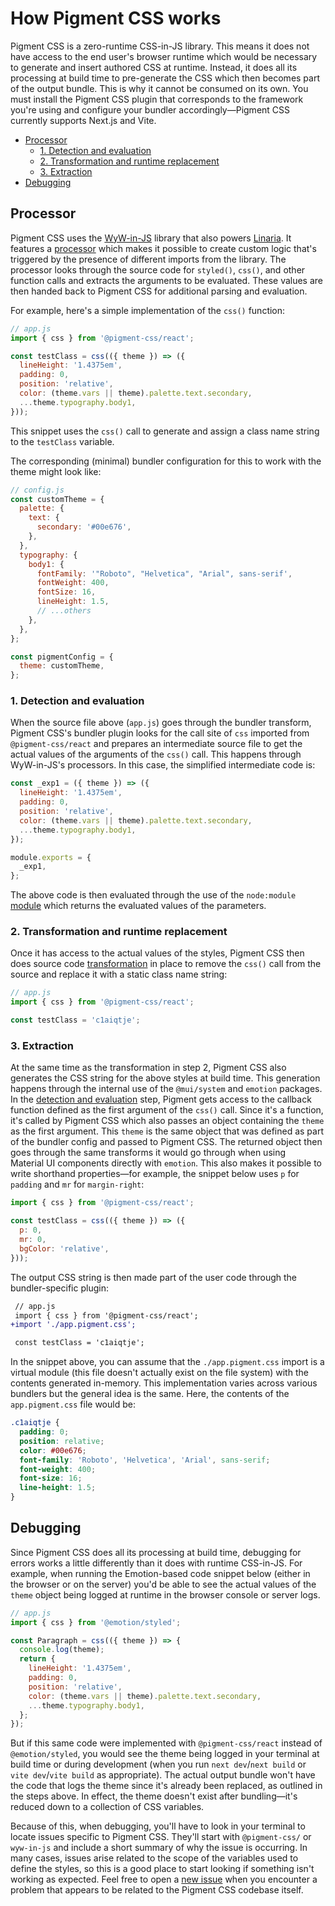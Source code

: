 # How Pigment CSS works

Pigment CSS is a zero-runtime CSS-in-JS library. This means it does not have access to the end user's browser runtime which would be necessary to generate and insert authored CSS at runtime. Instead, it does all its processing at build time to pre-generate the CSS which then becomes part of the output bundle. This is why it cannot be consumed on its own. You must install the Pigment CSS plugin that corresponds to the framework you're using and configure your bundler accordingly—Pigment CSS currently supports Next.js and Vite.

- [Processor](#processor)
  - [1. Detection and evaluation](#1-detection-and-evaluation)
  - [2. Transformation and runtime replacement](#2-transformation-and-runtime-replacement)
  - [3. Extraction](#3-extraction)
- [Debugging](#debugging)

## Processor

Pigment CSS uses the [WyW-in-JS](https://wyw-in-js.dev/) library that also powers [Linaria](https://linaria.dev/). It features a [processor](https://wyw-in-js.dev/how-to/custom-tagged-template#creating-a-processor) which makes it possible to create custom logic that's triggered by the presence of different imports from the library. The processor looks through the source code for `styled()`, `css()`, and other function calls and extracts the arguments to be evaluated. These values are then handed back to Pigment CSS for additional parsing and evaluation.

For example, here's a simple implementation of the `css()` function:

```js
// app.js
import { css } from '@pigment-css/react';

const testClass = css(({ theme }) => ({
  lineHeight: '1.4375em',
  padding: 0,
  position: 'relative',
  color: (theme.vars || theme).palette.text.secondary,
  ...theme.typography.body1,
}));
```

This snippet uses the `css()` call to generate and assign a class name string to the `testClass` variable.

The corresponding (minimal) bundler configuration for this to work with the theme might look like:

```js
// config.js
const customTheme = {
  palette: {
    text: {
      secondary: '#00e676',
    },
  },
  typography: {
    body1: {
      fontFamily: '"Roboto", "Helvetica", "Arial", sans-serif',
      fontWeight: 400,
      fontSize: 16,
      lineHeight: 1.5,
      // ...others
    },
  },
};

const pigmentConfig = {
  theme: customTheme,
};
```

### 1. Detection and evaluation

When the source file above (`app.js`) goes through the bundler transform, Pigment CSS's bundler plugin looks for the call site of `css` imported from `@pigment-css/react` and prepares an intermediate source file to get the actual values of the arguments of the `css()` call. This happens through WyW-in-JS's processors. In this case, the simplified intermediate code is:

```js
const _exp1 = ({ theme }) => ({
  lineHeight: '1.4375em',
  padding: 0,
  position: 'relative',
  color: (theme.vars || theme).palette.text.secondary,
  ...theme.typography.body1,
});

module.exports = {
  _exp1,
};
```

The above code is then evaluated through the use of the `node:module` [module](https://nodejs.org/docs/v20.11.1/api/modules.html#module) which returns the evaluated values of the parameters.

### 2. Transformation and runtime replacement

Once it has access to the actual values of the styles, Pigment CSS then does source code [transformation](https://github.com/mui/material-ui/blob/next/packages/pigment-css-react/src/processors/css.ts) in place to remove the `css()` call from the source and replace it with a static class name string:

```js
// app.js
import { css } from '@pigment-css/react';

const testClass = 'c1aiqtje';
```

### 3. Extraction

At the same time as the transformation in step 2, Pigment CSS also generates the CSS string for the above styles at build time. This generation happens through the internal use of the `@mui/system` and `emotion` packages. In the [detection and evaluation](#1-detection-and-evaluation) step, Pigment gets access to the callback function defined as the first argument of the `css()` call. Since it's a function, it's called by Pigment CSS which also passes an object containing the `theme` as the first argument. This `theme` is the same object that was defined as part of the bundler config and passed to Pigment CSS. The returned object then goes through the same transforms it would go through when using Material UI components directly with `emotion`. This also makes it possible to write shorthand properties—for example, the snippet below uses `p` for `padding` and `mr` for `margin-right`:

```js
import { css } from '@pigment-css/react';

const testClass = css(({ theme }) => ({
  p: 0,
  mr: 0,
  bgColor: 'relative',
}));
```

The output CSS string is then made part of the user code through the bundler-specific plugin:

```diff
 // app.js
 import { css } from '@pigment-css/react';
+import './app.pigment.css';

 const testClass = 'c1aiqtje';
```

In the snippet above, you can assume that the `./app.pigment.css` import is a virtual module (this file doesn't actually exist on the file system) with the contents generated in-memory. This implementation varies across various bundlers but the general idea is the same. Here, the contents of the `app.pigment.css` file would be:

```css
.c1aiqtje {
  padding: 0;
  position: relative;
  color: #00e676;
  font-family: 'Roboto', 'Helvetica', 'Arial', sans-serif;
  font-weight: 400;
  font-size: 16;
  line-height: 1.5;
}
```

## Debugging

Since Pigment CSS does all its processing at build time, debugging for errors works a little differently than it does with runtime CSS-in-JS. For example, when running the Emotion-based code snippet below (either in the browser or on the server) you'd be able to see the actual values of the `theme` object being logged at runtime in the browser console or server logs.

```js
// app.js
import { css } from '@emotion/styled';

const Paragraph = css(({ theme }) => {
  console.log(theme);
  return {
    lineHeight: '1.4375em',
    padding: 0,
    position: 'relative',
    color: (theme.vars || theme).palette.text.secondary,
    ...theme.typography.body1,
  };
});
```

But if this same code were implemented with `@pigment-css/react` instead of `@emotion/styled`, you would see the theme being logged in your terminal at build time or during development (when you run `next dev`/`next build` or `vite dev`/`vite build` as appropriate). The actual output bundle won't have the code that logs the theme since it's already been replaced, as outlined in the steps above. In effect, the theme doesn't exist after bundling—it's reduced down to a collection of CSS variables.

Because of this, when debugging, you'll have to look in your terminal to locate issues specific to Pigment CSS. They'll start with `@pigment-css/` or `wyw-in-js` and include a short summary of why the issue is occurring. In many cases, issues arise related to the scope of the variables used to define the styles, so this is a good place to start looking if something isn't working as expected. Feel free to open a [new issue](https://github.com/mui/material-ui/issues/new/choose) when you encounter a problem that appears to be related to the Pigment CSS codebase itself.

<!-- @TODO: Add more about specific issues -->
